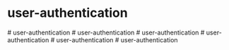 # user-authentication
#   u s e r - a u t h e n t i c a t i o n  
 #   u s e r - a u t h e n t i c a t i o n  
 #   u s e r - a u t h e n t i c a t i o n  
 #   u s e r - a u t h e n t i c a t i o n  
 #   u s e r - a u t h e n t i c a t i o n  
 #   u s e r - a u t h e n t i c a t i o n  
 